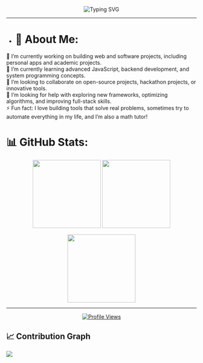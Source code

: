 <p align="center">
  <img src="https://readme-typing-svg.herokuapp.com?font=Fira+Code&size=40&pause=50&color=FF69B4&width=600&lines=Hi,+my+name+is+Malka!;A+designer+who+codes!" alt="Typing SVG" />
</p>


---
- # 💫 About Me:
🔭 I’m currently working on building web and software projects, including personal apps and academic projects.<br>🌱 I’m currently learning advanced JavaScript, backend development, and system programming concepts.<br>👯 I’m looking to collaborate on open-source projects, hackathon projects, or innovative tools.<br>🤔 I’m looking for help with exploring new frameworks, optimizing algorithms, and improving full-stack skills.<br>⚡ Fun fact: I love building tools that solve real problems, sometimes try to automate everything in my life, and I’m also a math tutor!


# 📊 GitHub Stats:
<p align="center">
  <img src="https://github-readme-stats.vercel.app/api?username=MalkaSyedd&show_icons=true&theme=radical&count_private=true&include_all_commits=true&hide_border=true" height="180em"/>
  <img src="https://github-readme-streak-stats.herokuapp.com/?user=MalkaSyedd&theme=radical&hide_border=true" height="180em"/>
</p>

<p align="center">
  <img src="https://github-readme-stats.vercel.app/api/top-langs/?username=MalkaSyedd&theme=radical&hide_border=true&layout=compact&langs_count=10" height="180em"/>
</p>

---
<p align="center">
  <a href="https://visitcount.itsvg.in">
    <img src="https://visitcount.itsvg.in/api?id=MalkaSyedd&icon=0&color=6" alt="Profile Views"/>
  </a>
</p>

## 📈 Contribution Graph
![](https://github-readme-activity-graph.vercel.app/graph?username=MalkaSyedd&theme=tokyo-night)



